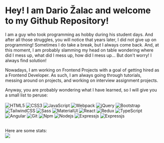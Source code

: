 

# Hey! I am Dario Žalac and welcome to my Github Repository!


I am a guy who took programming as hobby during his student days. And after all those struggles, you will notice that years later, I did not give up on programming! Sometimes I do take a break, but I always come back. And, at this moment, I am probably slamming my head on table wondering where did 
I mess up, what did I mess up, how did I mess up... But don't worry! I always find solution! 

Nowadays, I am working on Frontend Projects with a goal of getting hired as a Frontend Developer. As such, I am always going through tutorials, messing around on projects, and working on interview assignment projects.

Anyway, you are probably wondering what I have learned, so I will give you a small list to peruse: </br></br>
  <img alt="HTML5" src="https://img.shields.io/badge/-HTML5-E34F26?style=flat-square&logo=html5&logoColor=white" />
  <img alt="CSS3" src="https://img.shields.io/badge/CSS-1572B6?&style=flat-square&logo=css3&logoColor=white" />
  <img alt="JavaScript" src="https://img.shields.io/badge/JavaScript-323330?style=flat-square&logo=javascript&logoColor=F7DF1E" />
  <img alt="Webpack" src="https://img.shields.io/badge/-Webpack-8DD6F9?style=flat-square&logo=webpack&logoColor=white" /> 
  <img alt="jQuery" src="https://img.shields.io/badge/jQuery-0769AD?style=flat-square&logo=jquery&logoColor=white" />
  <img alt="Bootstrap" src="https://img.shields.io/badge/Bootstrap-563D7C?style=flat-square&logo=bootstrap&logoColor=white" /> 
  <img alt="TailwindCSS" src="https://img.shields.io/badge/Tailwind_CSS-38B2AC?style=flat-square&logo=tailwind-css&logoColor=white" /> 
  <img alt="Sass" src="https://img.shields.io/badge/-Sass-CC6699?style=flat-square&logo=sass&logoColor=white" />
  <img alt="MaterialUI" src="https://img.shields.io/badge/Material--UI-0081CB?style=flat-square&logo=material-ui&logoColor=white" />
  <img alt="React" src="https://img.shields.io/badge/-React-45b8d8?style=flat-square&logo=react&logoColor=white" />
  <img alt="Redux" src="https://img.shields.io/badge/-Redux-764ABC?style=flat-square&logo=redux&logoColor=white" />
  <img alt="TypeScript" src="https://img.shields.io/badge/-TypeScript-007ACC?style=flat-square&logo=typescript&logoColor=white" />
  <img alt="Angular" src="https://img.shields.io/badge/-Angular-DD0031?style=flat-square&logo=angular&logoColor=white" />
  <img alt="Git" src="https://img.shields.io/badge/-Git-F05032?style=flat-square&logo=git&logoColor=white" />
  <img alt="Npm" src="https://img.shields.io/badge/-NPM-CB3837?style=flat-square&logo=npm&logoColor=white" />
  <img alt="Nodejs" src="https://img.shields.io/badge/-Nodejs-43853d?style=flat-square&logo=Node.js&logoColor=white" />
  <img alt="Expressjs" src="https://img.shields.io/badge/Express.js-404D59?style=flat-square" />
  <img alt="Expressjs" src="https://img.shields.io/badge/MongoDB-4EA94B?style=flat-square&logo=mongodb&logoColor=white" />
</br>
</hr>
</br>
Here are some stats:
</br>
<div class="width: 100%; display: flex; justify-content: center; align-items:center">
  <a href="https://git.io/streak-stats"><img src="[https://streak-stats.demolab.com?user=Illnas](https://streak-stats.demolab.com?user=Illnas&theme=gruvbox&   border=15FF3B&fire=45FF00)"/></a>
</div>



